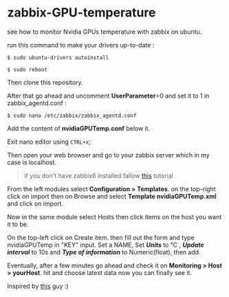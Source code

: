 # zabbix-GPU-temperature
see how to monitor Nvidia GPUs temperature with zabbix on ubuntu.

run this command to make your drivers up-to-date : 

``$ sudo ubuntu-drivers autoinstall ``

``$ sudo reboot``

Then clone this repository.

After that go ahead and uncomment **UserParameter**=0 and set it to 1 in zabbix_agentd.conf :

``$ sudo nano /etc/zabbix/zabbix_agentd.conf`` 

Add the content of **nvidiaGPUTemp.conf** below it.

Exit nano editor using ``CTRL+x``;

Then open your web browser and go to your zabbix server which in my case is localhost.
> if you don't have zabbix6 installed fallow [this](https://citizix.com/how-to-install-and-configure-zabbix-server-6-on-ubuntu-20-04/) tutorial

From the left modules select **Configuration > Templates**. on the top-right click on import then on Browse and select **Template nvidiaGPUTemp.xml** and click on import.

Now in the same module select Hosts then click items on the host you want it to be.

On the top-left click on Create item. then fill out the form and type nvidiaGPUTemp in "KEY" input. Set a NAME, Set ***Units*** to °C , ***Update interval*** to 10s and ***Type of information*** to Numeric(float), then add.

Eventually, after a few minutes go ahead and check it on **Monitoring > Host > yourHost**. hit and choose latest data now you can finally see it.

Inspired by [this](https://github.com/B1T0/zabbix-basic-cpu-temperature.git) guy :)
